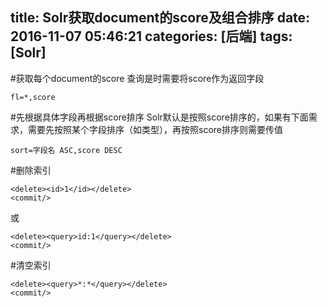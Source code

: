 title: Solr获取document的score及组合排序
date: 2016-11-07 05:46:21
categories: [后端]
tags: [Solr]
---
#获取每个document的score
查询是时需要将score作为返回字段
```
fl=*,score
```

#先根据具体字段再根据score排序
Solr默认是按照score排序的，如果有下面需求，需要先按照某个字段排序（如类型），再按照score排序则需要传值
```
sort=字段名 ASC,score DESC 
```

#删除索引
```
<delete><id>1</id></delete>
<commit/>
```
或
```
<delete><query>id:1</query></delete>
<commit/>
```

#清空索引
```
<delete><query>*:*</query></delete>
<commit/>
```